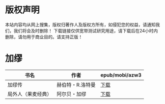 # 版权声明

本站内容均从网上搜集，版权归著作人及版权方所有，如侵犯您的权益，请通知我们，我们将会及时删除！ 下载链接仅供宽带测试研究用途，请下载后在24小时内删除，请勿用于商业目的。请支持正版！

# 加缪

| 书名 | 作者 | epub/mobi/azw3 |
| --- | --- | --- |
| 加缪传 | 赫伯特・R.洛特曼 | [下载](https://url89.ctfile.com/f/31084289-1357035622-40e195?p=8866) |
| 局外人（果麦经典） | 阿尔贝・加缪 | [下载](https://url89.ctfile.com/f/31084289-1357034425-ba996e?p=8866) |
